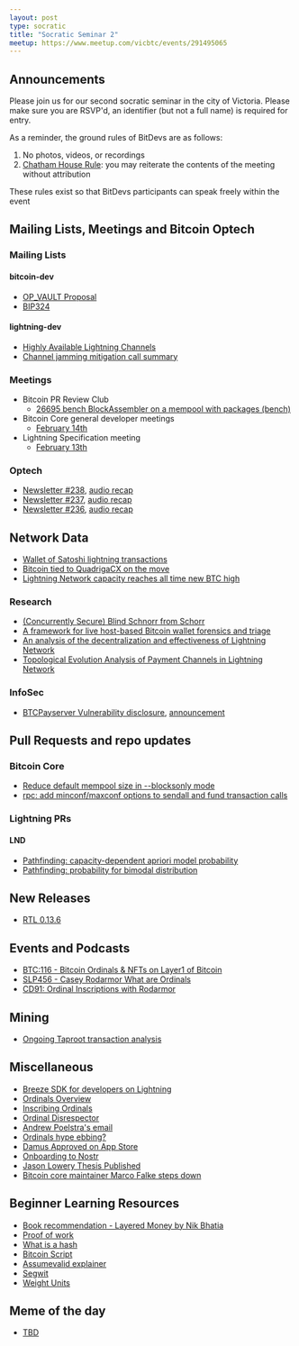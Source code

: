 ```yaml
---
layout: post
type: socratic
title: "Socratic Seminar 2"
meetup: https://www.meetup.com/vicbtc/events/291495065
---
```



## Announcements
Please join us for our second socratic seminar in the city of Victoria. Please make sure you are RSVP'd, an identifier (but not a full name) is required for entry.

As a reminder, the ground rules of BitDevs are as follows:
1. No photos, videos, or recordings
2. [Chatham House Rule](https://en.wikipedia.org/wiki/Chatham_House_Rule): you may reiterate the contents of the meeting without attribution

These rules exist so that BitDevs participants can speak freely within the event

## Mailing Lists, Meetings and Bitcoin Optech

### Mailing Lists

#### bitcoin-dev

- [OP_VAULT Proposal](https://github.com/jamesob/bips/blob/jamesob-23-02-opvault/bip-vaults.mediawiki)
- [BIP324](https://github.com/dhruv/bips/blob/bip324/bip-0324.mediawiki)

#### lightning-dev

- [Highly Available Lightning Channels](https://lists.linuxfoundation.org/pipermail/lightning-dev/2023-February/003842.html)
- [Channel jamming mitigation call summary](https://lists.linuxfoundation.org/pipermail/lightning-dev/2023-January/003834.html)

### Meetings

- Bitcoin PR Review Club
    - [26695 bench BlockAssembler on a mempool with packages (bench)](https://bitcoincore.reviews/26695)
- Bitcoin Core general developer meetings
	- [February 14th](https://www.erisian.com.au/bitcoin-core-dev/log-2023-02-14.html)
- Lightning Specification meeting
    - [February 13th](https://github.com/lightning/bolts/issues/1055)

### Optech

- [Newsletter #238](https://bitcoinops.org/en/newsletters/2023/02/15/), [audio recap](https://twitter.com/bitcoinoptech/status/1626234989900865543)
- [Newsletter #237](https://bitcoinops.org/en/newsletters/2023/02/08/), [audio recap](https://twitter.com/bitcoinoptech/status/1623293609490382848)
- [Newsletter #236](https://bitcoinops.org/en/newsletters/2023/02/01/), [audio recap](https://twitter.com/bitcoinoptech/status/1620754262014976001)

## Network Data

- [Wallet of Satoshi lightning transactions](https://twitter.com/kerooke/status/1625586921840730144)
- [Bitcoin tied to QuadrigaCX on the move](https://www.coindesk.com/policy/2022/12/19/bitcoin-addresses-tied-to-defunct-canadian-crypto-exchange-quadrigacx-wake-up/)
- [Lightning Network capacity reaches all time new BTC high](https://bitcoinvisuals.com/ln-capacity)

### Research

- [(Concurrently Secure) Blind Schnorr from Schorr](https://eprint.iacr.org/2022/1676)
- [A framework for live host-based Bitcoin wallet forensics and triage](https://www.sciencedirect.com/science/article/pii/S2666281722001676)
- [An analysis of the decentralization and effectiveness of Lightning Network](http://essay.utwente.nl/92624/1/Bachelor_Thesis.pdf)
- [Topological Evolution Analysis of Payment Channels in Lightning Network](https://www.gta.ufrj.br/ftp/gta/TechReports/CRS22b.pdf)

### InfoSec

- [BTCPayserver Vulnerability disclosure](https://blog.btcpayserver.org/btcpay-server-cve-2022-32984/), [announcement](https://twitter.com/BtcpayServer/status/1620581760022220800)

## Pull Requests and repo updates

### Bitcoin Core

- [Reduce default mempool size in --blocksonly mode](https://github.com/bitcoin/bitcoin/pull/26471)
- [rpc: add minconf/maxconf options to sendall and fund transaction calls](https://github.com/bitcoin/bitcoin/pull/25375)

### Lightning PRs

#### LND

- [Pathfinding: capacity-dependent apriori model probability](https://github.com/lightningnetwork/lnd/pull/6857)
- [Pathfinding: probability for bimodal distribution](https://github.com/lightningnetwork/lnd/pull/6815)

## New Releases

- [RTL 0.13.6](https://github.com/Ride-The-Lightning/RTL/releases/tag/v0.13.6)

## Events and Podcasts

- [BTC:116 - Bitcoin Ordinals & NFTs on Layer1 of Bitcoin](https://open.spotify.com/episode/4mATX0f3hSmmfOePCGyfUZ)
- [SLP456 - Casey Rodarmor What are Ordinals](https://stephanlivera.com/episode/456/)
- [CD91: Ordinal Inscriptions with Rodarmor](https://www.podpage.com/citadeldispatch/cd91-ordinal-inscriptions-with-casey-rodarmor/)

## Mining

- [Ongoing Taproot transaction analysis](https://twitter.com/taproot_signal)

## Miscellaneous

- [Breeze SDK for developers on Lightning](https://medium.com/breez-technology/lightning-for-everyone-in-any-app-lightning-as-a-service-via-the-breez-sdk-41d899057a1d)
- [Ordinals Overview](https://docs.ordinals.com/overview.html)
- [Inscribing Ordinals](https://docs.ordinals.com/guides/inscriptions.html)
- [Ordinal Disrespector](https://minibolt.info/guide/bonus/bitcoin/ordisrespector.html#install)
- [Andrew Poelstra's email](https://lists.linuxfoundation.org/pipermail/bitcoin-dev/2023-January/021372.html)
- [Ordinals hype ebbing?](https://twitter.com/Data_Always/status/1628204497833979904)
- [Damus Approved on App Store](https://twitter.com/damusapp/status/1620541333269286912)
- [Onboarding to Nostr](https://nostr.how)
- [Jason Lowery Thesis Published](https://twitter.com/JasonPLowery/status/1627640858106380290)
- [Bitcoin core maintainer Marco Falke steps down](https://www.nobsbitcoin.com/marco-falke-steps-down/)

## Beginner Learning Resources
- [Book recommendation - Layered Money by Nik Bhatia](https://www.bitcoinerbooks.com/books/layered-money)
- [Proof of work](https://en.bitcoin.it/wiki/Proof_of_work)
- [What is a hash](https://www.bitcoindesigned.com/infographics/what-is-a-hash/)
- [Bitcoin Script](https://en.bitcoin.it/wiki/Script)
- [Assumevalid explainer](https://river.com/learn/terms/a/assume-valid/)
- [Segwit](https://en.bitcoin.it/wiki/Segregated_Witness)
- [Weight Units](https://en.bitcoin.it/wiki/Weight_units)

## Meme of the day
- [TBD]()